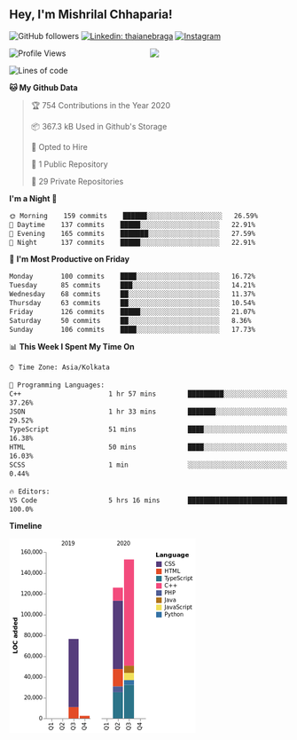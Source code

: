 <h2>Hey, I'm Mishrilal Chhaparia!</h2>

<!-- ![Mishrilal's github stats](https://github-readme-stats.vercel.app/api?username=mishrilal&theme=blue-green&show_icons=true&count_private=true) -->
![GitHub followers](https://img.shields.io/github/followers/mishrilal?color=181717&label=Follow%20%40mishrilal&logo=Github&style=for-the-badge)
[![Linkedin: thaianebraga](https://img.shields.io/badge/linkedin-%230077B5.svg?&style=for-the-badge&logo=linkedin&logoColor=white&link=https://www.linkedin.com/in/mishrilal-chhaparia-074969192/)](https://www.linkedin.com/in/mishrilal-chhaparia-074969192/)
[![Instagram](https://img.shields.io/badge/instagram-%23E4405F.svg?&style=for-the-badge&logo=instagram&logoColor=white&link=https://www.instagram.com/am_mishri/)](https://www.instagram.com/am_mishri/)


<img align='right' src="https://avatars1.githubusercontent.com/u/53535840?s=400&u=ccbf62c3091d7277d104d3666e4598207f27c197&v=4" width="250">

<!--START_SECTION:waka-->
![Profile Views](http://img.shields.io/badge/Profile%20Views-7-blue)

![Lines of code](https://img.shields.io/badge/From%20Hello%20World%20I%27ve%20Written-293618%20lines%20of%20code-blue)

**🐱 My Github Data** 

> 🏆 754 Contributions in the Year 2020
 > 
> 📦 367.3 kB Used in Github's Storage 
 > 
> 💼 Opted to Hire
 > 
> 📜 1 Public Repository 
 > 
> 🔑 29 Private Repositories 

**I'm a Night 🦉** 

```text
🌞 Morning    159 commits    ██████░░░░░░░░░░░░░░░░░░░   26.59% 
🌆 Daytime    137 commits    █████░░░░░░░░░░░░░░░░░░░░   22.91% 
🌃 Evening    165 commits    ███████░░░░░░░░░░░░░░░░░░   27.59% 
🌙 Night      137 commits    █████░░░░░░░░░░░░░░░░░░░░   22.91%

```
📅 **I'm Most Productive on Friday** 

```text
Monday       100 commits    ████░░░░░░░░░░░░░░░░░░░░░   16.72% 
Tuesday      85 commits     ███░░░░░░░░░░░░░░░░░░░░░░   14.21% 
Wednesday    68 commits     ██░░░░░░░░░░░░░░░░░░░░░░░   11.37% 
Thursday     63 commits     ██░░░░░░░░░░░░░░░░░░░░░░░   10.54% 
Friday       126 commits    █████░░░░░░░░░░░░░░░░░░░░   21.07% 
Saturday     50 commits     ██░░░░░░░░░░░░░░░░░░░░░░░   8.36% 
Sunday       106 commits    ████░░░░░░░░░░░░░░░░░░░░░   17.73%

```


📊 **This Week I Spent My Time On** 

```text
⌚︎ Time Zone: Asia/Kolkata

💬 Programming Languages: 
C++                      1 hr 57 mins        █████████░░░░░░░░░░░░░░░░   37.26% 
JSON                     1 hr 33 mins        ███████░░░░░░░░░░░░░░░░░░   29.52% 
TypeScript               51 mins             ████░░░░░░░░░░░░░░░░░░░░░   16.38% 
HTML                     50 mins             ████░░░░░░░░░░░░░░░░░░░░░   16.03% 
SCSS                     1 min               ░░░░░░░░░░░░░░░░░░░░░░░░░   0.44%

🔥 Editors: 
VS Code                  5 hrs 16 mins       █████████████████████████   100.0%

```

**Timeline**

![Chart not found](https://github.com/mishrilal/mishrilal/blob/master/charts/bar_graph.png) 


<!--END_SECTION:waka-->
